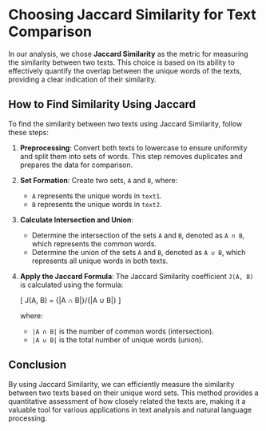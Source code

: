 # Choosing Jaccard Similarity for Text Comparison

In our analysis, we chose **Jaccard Similarity** as the metric for measuring the similarity between two texts. This choice is based on its ability to effectively quantify the overlap between the unique words of the texts, providing a clear indication of their similarity.

## How to Find Similarity Using Jaccard

To find the similarity between two texts using Jaccard Similarity, follow these steps:

1. **Preprocessing**: Convert both texts to lowercase to ensure uniformity and split them into sets of words. This step removes duplicates and prepares the data for comparison.
   
2. **Set Formation**: Create two sets, `A` and `B`, where:
   - `A` represents the unique words in `text1`.
   - `B` represents the unique words in `text2`.

3. **Calculate Intersection and Union**:
   - Determine the intersection of the sets `A` and `B`, denoted as `A ∩ B`, which represents the common words.
   - Determine the union of the sets `A` and `B`, denoted as `A ∪ B`, which represents all unique words in both texts.

4. **Apply the Jaccard Formula**: The Jaccard Similarity coefficient `J(A, B)` is calculated using the formula:

   \[
   J(A, B) = {|A ∩ B|}/{|A ∪ B|}
   \]

   where:
   - `|A ∩ B|` is the number of common words (intersection).
   - `|A ∪ B|` is the total number of unique words (union).

## Conclusion

By using Jaccard Similarity, we can efficiently measure the similarity between two texts based on their unique word sets. This method provides a quantitative assessment of how closely related the texts are, making it a valuable tool for various applications in text analysis and natural language processing.